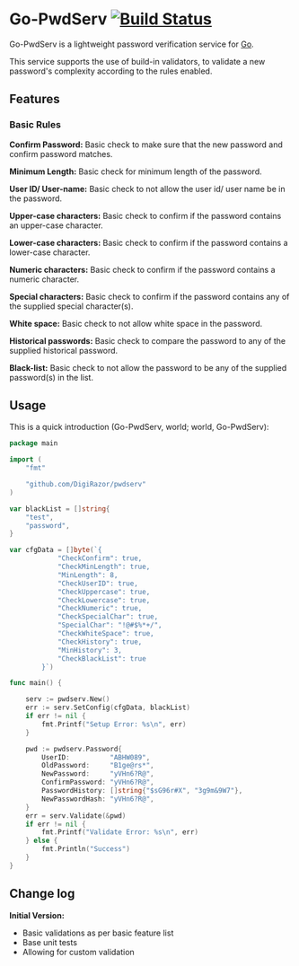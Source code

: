 # Go-PwdServ [![Build Status](https://travis-ci.org/DigiRazor/pwdserv.svg?branch=master)](https://travis-ci.org/DigiRazor/pwdserv)

Go-PwdServ is a lightweight password verification service for [Go](https://golang.org/).

This service supports the use of build-in validators, to validate a new password's complexity according to the rules enabled.

## Features

### Basic Rules

**Confirm Password:** Basic check to make sure that the new password and confirm password matches.

**Minimum Length:** Basic check for minimum length of the password.

**User ID/ User-name:** Basic check to not allow the user id/ user name be in the password.

**Upper-case characters:** Basic check to confirm if the password contains an upper-case character.

**Lower-case characters:** Basic check to confirm if the password contains a lower-case character.

**Numeric characters:** Basic check to confirm if the password contains a numeric character.

**Special characters:** Basic check to confirm if the password contains any of the supplied special character(s).

**White space:** Basic check to not allow white space in the password.

**Historical passwords:** Basic check to compare the password to any of the supplied historical password.

**Black-list:** Basic check to not allow the password to be any of the supplied password(s) in the list.

## Usage

This is a quick introduction (Go-PwdServ, world; world, Go-PwdServ):

```go
package main

import (
	"fmt"

	"github.com/DigiRazor/pwdserv"
)

var blackList = []string{
	"test",
	"password",
}

var cfgData = []byte(`{
			"CheckConfirm": true,
			"CheckMinLength": true,
			"MinLength": 8,
			"CheckUserID": true,
			"CheckUppercase": true,
			"CheckLowercase": true,
			"CheckNumeric": true,
			"CheckSpecialChar": true,
			"SpecialChar": "!@#$%*+/",
			"CheckWhiteSpace": true,
			"CheckHistory": true,
			"MinHistory": 3,
			"CheckBlackList": true
		}`)

func main() {

	serv := pwdserv.New()
	err := serv.SetConfig(cfgData, blackList)
	if err != nil {
		fmt.Printf("Setup Error: %s\n", err)
	}

	pwd := pwdserv.Password{
		UserID:          "ABHW089",
		OldPassword:     "B1ge@rs*",
		NewPassword:     "yVHn6?R@",
		ConfirmPassword: "yVHn6?R@",
		PasswordHistory: []string{"$sG96r#X", "3g9m&9W7"},
		NewPasswordHash: "yVHn6?R@",
	}
	err = serv.Validate(&pwd)
	if err != nil {
		fmt.Printf("Validate Error: %s\n", err)
	} else {
		fmt.Println("Success")
	}
}
```
## Change log

**Initial Version:** 
- Basic validations as per basic feature list
- Base unit tests
- Allowing for custom validation